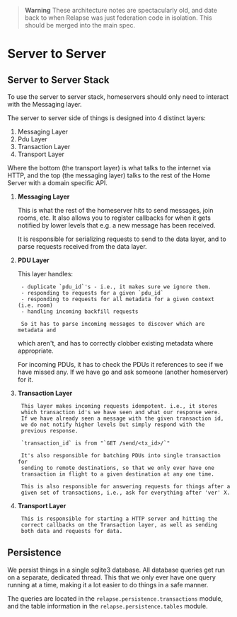 > **Warning**
>  These architecture notes are spectacularly old, and date back
> to when Relapse was just federation code in isolation. This should be
> merged into the main spec.

# Server to Server

## Server to Server Stack

To use the server to server stack, homeservers should only need to
interact with the Messaging layer.

The server to server side of things is designed into 4 distinct layers:

1.  Messaging Layer
2.  Pdu Layer
3.  Transaction Layer
4.  Transport Layer

Where the bottom (the transport layer) is what talks to the internet via
HTTP, and the top (the messaging layer) talks to the rest of the Home
Server with a domain specific API.

1. **Messaging Layer**

    This is what the rest of the homeserver hits to send messages, join rooms,
    etc. It also allows you to register callbacks for when it gets notified by
    lower levels that e.g. a new message has been received.

    It is responsible for serializing requests to send to the data
    layer, and to parse requests received from the data layer.

2. **PDU Layer**

    This layer handles:

		- duplicate `pdu_id`'s - i.e., it makes sure we ignore them.
		- responding to requests for a given `pdu_id`
		- responding to requests for all metadata for a given context (i.e. room)
		- handling incoming backfill requests

		So it has to parse incoming messages to discover which are metadata and
    which aren't, and has to correctly clobber existing metadata where
    appropriate.

    For incoming PDUs, it has to check the PDUs it references to see
    if we have missed any. If we have go and ask someone (another
    homeserver) for it.

3. **Transaction Layer**

		This layer makes incoming requests idempotent. i.e., it stores
		which transaction id's we have seen and what our response were.
		If we have already seen a message with the given transaction id,
		we do not notify higher levels but simply respond with the
		previous response.

		`transaction_id` is from "`GET /send/<tx_id>/`"

		It's also responsible for batching PDUs into single transaction for
		sending to remote destinations, so that we only ever have one
		transaction in flight to a given destination at any one time.

		This is also responsible for answering requests for things after a
		given set of transactions, i.e., ask for everything after 'ver' X.

4. **Transport Layer**

		This is responsible for starting a HTTP server and hitting the
		correct callbacks on the Transaction layer, as well as sending
		both data and requests for data.

## Persistence

We persist things in a single sqlite3 database. All database queries get
run on a separate, dedicated thread. This that we only ever have one
query running at a time, making it a lot easier to do things in a safe
manner.

The queries are located in the `relapse.persistence.transactions` module,
and the table information in the `relapse.persistence.tables` module.
